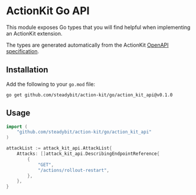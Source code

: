 # ActionKit Go API

This module exposes Go types that you will find helpful when implementing an ActionKit extension.

The types are generated automatically from the ActionKit [OpenAPI specification](https://github.com/steadybit/action-kit/tree/main/openapi).

## Installation

Add the following to your `go.mod` file:

```
go get github.com/steadybit/action-kit/go/action_kit_api@v0.1.0
```

## Usage

```go
import (
	"github.com/steadybit/action-kit/go/action_kit_api"
)

attackList := attack_kit_api.AttackList{
    Attacks: []attack_kit_api.DescribingEndpointReference{
        {
            "GET",
            "/actions/rollout-restart",
        },
    },
}
```